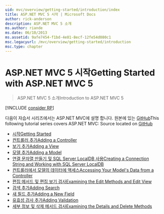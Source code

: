 ```yaml
---
uid: mvc/overview/getting-started/introduction/index
title: ASP.NET MVC 5 시작 | Microsoft Docs
author: rick-anderson
description: ASP.NET MVC 5 소개
ms.author: riande
ms.date: 06/10/2013
ms.assetid: 9afe7454-f1bd-4e81-8ecf-12fe54d080c1
msc.legacyurl: /mvc/overview/getting-started/introduction
msc.type: chapter
---
```

<a name="getting-started-with-aspnet-mvc-5"></a><span data-ttu-id="a6727-103">ASP.NET MVC 5 시작</span><span class="sxs-lookup"><span data-stu-id="a6727-103">Getting Started with ASP.NET MVC 5</span></span>
====================
> <span data-ttu-id="a6727-104">ASP.NET MVC 5 소개</span><span class="sxs-lookup"><span data-stu-id="a6727-104">Introduction to ASP.NET MVC 5</span></span>

[!INCLUDE [consider RP](../../../../includes/razor.md)]

<span data-ttu-id="a6727-105">다음이 자습서 시리즈에서는 ASP.NET MVC에 설명 합니다. 원본에 있는 [GitHub](https://github.com/aspnet/Docs/tree/master/aspnet/mvc/overview/getting-started/introduction/sample/MvcMovie/MvcMovie)</span><span class="sxs-lookup"><span data-stu-id="a6727-105">This following tutorial series covers ASP.NET MVC: Source located on [GitHub](https://github.com/aspnet/Docs/tree/master/aspnet/mvc/overview/getting-started/introduction/sample/MvcMovie/MvcMovie)</span></span>

- [<span data-ttu-id="a6727-106">시작</span><span class="sxs-lookup"><span data-stu-id="a6727-106">Getting Started</span></span>](getting-started.md)
- [<span data-ttu-id="a6727-107">컨트롤러 추가</span><span class="sxs-lookup"><span data-stu-id="a6727-107">Adding a Controller</span></span>](adding-a-controller.md)
- [<span data-ttu-id="a6727-108">보기 추가</span><span class="sxs-lookup"><span data-stu-id="a6727-108">Adding a View</span></span>](adding-a-view.md)
- [<span data-ttu-id="a6727-109">모델 추가</span><span class="sxs-lookup"><span data-stu-id="a6727-109">Adding a Model</span></span>](adding-a-model.md)
- [<span data-ttu-id="a6727-110">연결 문자열 만들기 및 SQL Server LocalDB 사용</span><span class="sxs-lookup"><span data-stu-id="a6727-110">Creating a Connection String and Working with SQL Server LocalDB</span></span>](creating-a-connection-string.md)
- [<span data-ttu-id="a6727-111">컨트롤러에서 모델의 데이터에 액세스</span><span class="sxs-lookup"><span data-stu-id="a6727-111">Accessing Your Model's Data from a Controller</span></span>](accessing-your-models-data-from-a-controller.md)
- [<span data-ttu-id="a6727-112">편집 메서드 및 편집 보기 검사</span><span class="sxs-lookup"><span data-stu-id="a6727-112">Examining the Edit Methods and Edit View</span></span>](examining-the-edit-methods-and-edit-view.md)
- [<span data-ttu-id="a6727-113">검색 추가</span><span class="sxs-lookup"><span data-stu-id="a6727-113">Adding Search</span></span>](adding-search.md)
- [<span data-ttu-id="a6727-114">새 필드 추가</span><span class="sxs-lookup"><span data-stu-id="a6727-114">Adding a New Field</span></span>](adding-a-new-field.md)
- [<span data-ttu-id="a6727-115">유효성 검사 추가</span><span class="sxs-lookup"><span data-stu-id="a6727-115">Adding Validation</span></span>](adding-validation.md)
- [<span data-ttu-id="a6727-116">세부 정보 및 삭제 메서드 검사</span><span class="sxs-lookup"><span data-stu-id="a6727-116">Examining the Details and Delete Methods</span></span>](examining-the-details-and-delete-methods.md)
